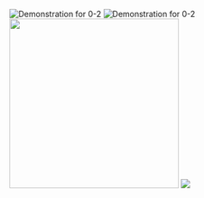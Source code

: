 ![Demonstration for 0-2](https://j.gifs.com/P7o3wy.gif)
![Demonstration for 0-2](https://j.gifs.com/GvO3jK.gif)
<img src=https://j.gifs.com/GvO3jK.gif width="300" height="300"/>
<img src=https://miro.medium.com/max/2030/1*QrEcumVTnMsFOVwZUtKsPg.jpeg />
